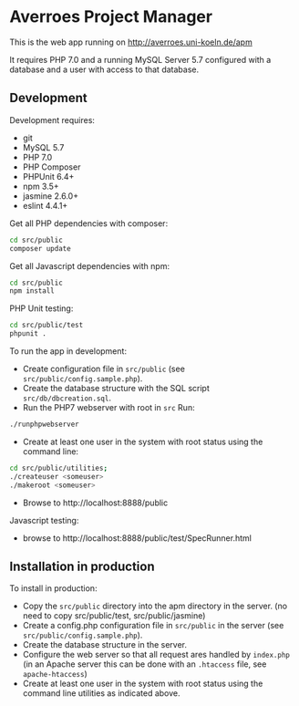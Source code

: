 # Averroes Project Manager

This is the web app running on http://averroes.uni-koeln.de/apm

It requires PHP 7.0 and a running MySQL Server 5.7 configured with a database 
and a user with access to that database.

## Development

Development requires:
* git
* MySQL 5.7
* PHP 7.0
* PHP Composer
* PHPUnit 6.4+
* npm 3.5+ 
* jasmine 2.6.0+
* eslint 4.4.1+

Get all PHP dependencies with composer:
```bash
cd src/public
composer update
```

Get all Javascript dependencies with npm:
```bash
cd src/public
npm install
```

PHP Unit testing:
```bash
cd src/public/test
phpunit .
```

To run the app in development:
* Create configuration file in ``src/public`` 
(see ```src/public/config.sample.php```).
* Create the database structure
with the SQL script ```src/db/dbcreation.sql```. 
* Run the PHP7 webserver with root in ```src```  Run:
```bash
./runphpwebserver
```
* Create at least one user in the system with root status using the 
  command line:
```bash
cd src/public/utilities;
./createuser <someuser>
./makeroot <someuser>
```
* Browse to http://localhost:8888/public

Javascript testing: 

* browse to http://localhost:8888/public/test/SpecRunner.html




## Installation in production

To install in production:  
* Copy the ```src/public``` directory into the apm directory in the server.
 (no need to copy src/public/test, src/public/jasmine)
* Create a config.php configuration file in ``src/public`` in the server
(see ```src/public/config.sample.php```).
* Create the database structure in the server. 
* Configure the web server so that all request ares handled by ```index.php``` 
(in an Apache server this can be done with an ```.htaccess``` file,  see ```apache-htaccess```)
* Create at least one user in the system with root status using the command
  line utilities as indicated above.

